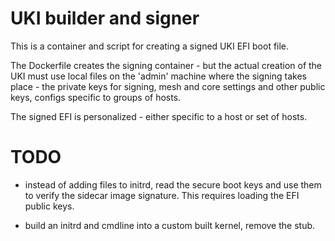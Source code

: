 # UKI builder and signer

This is a container and script for creating a signed UKI EFI boot file.

The Dockerfile creates the signing container - but the actual creation
of the UKI must use local files on the 'admin' machine where the signing
takes place - the private keys for signing, mesh and core settings and other public keys, configs specific to groups of hosts. 

The signed EFI is personalized - either specific to a host or set of hosts.

# TODO

- instead of adding files to initrd, read the secure boot keys and use them to verify the sidecar image signature. This requires loading the EFI public keys.

- build an initrd and cmdline into a custom built kernel, remove the stub.


